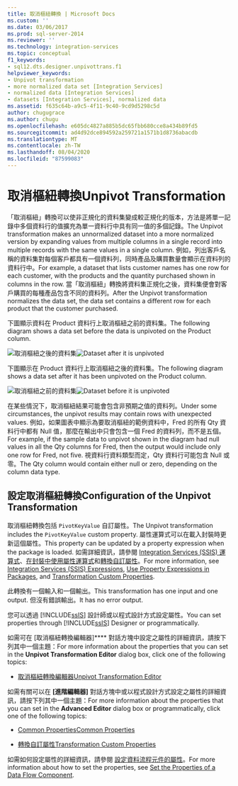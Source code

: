 ```yaml
---
title: 取消樞紐轉換 | Microsoft Docs
ms.custom: ''
ms.date: 03/06/2017
ms.prod: sql-server-2014
ms.reviewer: ''
ms.technology: integration-services
ms.topic: conceptual
f1_keywords:
- sql12.dts.designer.unpivottrans.f1
helpviewer_keywords:
- Unpivot transformation
- more normalized data set [Integration Services]
- normalized data [Integration Services]
- datasets [Integration Services], normalized data
ms.assetid: f635c64b-a9c5-4f11-9c40-9cd9d5298c5d
author: chugugrace
ms.author: chugu
ms.openlocfilehash: e605dc4827a885b5dc65fbb680cce8a434b89fd5
ms.sourcegitcommit: ad4d92dce894592a259721a1571b1d8736abacdb
ms.translationtype: MT
ms.contentlocale: zh-TW
ms.lasthandoff: 08/04/2020
ms.locfileid: "87599083"
---
```

# <a name="unpivot-transformation"></a><span data-ttu-id="77974-102">取消樞紐轉換</span><span class="sxs-lookup"><span data-stu-id="77974-102">Unpivot Transformation</span></span>
  <span data-ttu-id="77974-103">「取消樞紐」轉換可以使非正規化的資料集變成較正規化的版本，方法是將單一記錄中多個資料行的值擴充為單一資料行中具有同一值的多個記錄。</span><span class="sxs-lookup"><span data-stu-id="77974-103">The Unpivot transformation makes an unnormalized dataset into a more normalized version by expanding values from multiple columns in a single record into multiple records with the same values in a single column.</span></span> <span data-ttu-id="77974-104">例如，列出客戶名稱的資料集對每個客戶都具有一個資料列，同時產品及購買數量會顯示在資料列的資料行中。</span><span class="sxs-lookup"><span data-stu-id="77974-104">For example, a dataset that lists customer names has one row for each customer, with the products and the quantity purchased shown in columns in the row.</span></span> <span data-ttu-id="77974-105">當「取消樞紐」轉換將資料集正規化之後，資料集便會對客戶購買的每種產品包含不同的資料列。</span><span class="sxs-lookup"><span data-stu-id="77974-105">After the Unpivot transformation normalizes the data set, the data set contains a different row for each product that the customer purchased.</span></span>  
  
 <span data-ttu-id="77974-106">下圖顯示資料在 Product 資料行上取消樞紐之前的資料集。</span><span class="sxs-lookup"><span data-stu-id="77974-106">The following diagram shows a data set before the data is unpivoted on the Product column.</span></span>  
  
 <span data-ttu-id="77974-107">![取消樞紐之後的資料集](../../media/mw-dts-18.gif "取消樞紐之後的資料集")</span><span class="sxs-lookup"><span data-stu-id="77974-107">![Dataset after it is unpivoted](../../media/mw-dts-18.gif "Dataset after it is unpivoted")</span></span>  
  
 <span data-ttu-id="77974-108">下圖顯示在 Product 資料行上取消樞紐之後的資料集。</span><span class="sxs-lookup"><span data-stu-id="77974-108">The following diagram shows a data set after it has been unpivoted on the Product column.</span></span>  
  
 <span data-ttu-id="77974-109">![取消樞紐之前的資料集](../../media/mw-dts-17.gif "取消樞紐之前的資料集")</span><span class="sxs-lookup"><span data-stu-id="77974-109">![Dataset before it is unpivoted](../../media/mw-dts-17.gif "Dataset before it is unpivoted")</span></span>  
  
 <span data-ttu-id="77974-110">在某些情況下，取消樞紐結果可能會包含非預期之值的資料列。</span><span class="sxs-lookup"><span data-stu-id="77974-110">Under some circumstances, the unpivot results may contain rows with unexpected values.</span></span> <span data-ttu-id="77974-111">例如，如果圖表中顯示為要取消樞紐的範例資料中，Fred 的所有 Qty 資料行中都有 Null 值，那麼在輸出中只會包含一個 Fred 的資料列，而不是五個。</span><span class="sxs-lookup"><span data-stu-id="77974-111">For example, if the sample data to unpivot shown in the diagram had null values in all the Qty columns for Fred, then the output would include only one row for Fred, not five.</span></span> <span data-ttu-id="77974-112">視資料行資料類型而定，Qty 資料行可能包含 Null 或零。</span><span class="sxs-lookup"><span data-stu-id="77974-112">The Qty column would contain either null or zero, depending on the column data type.</span></span>  
  
## <a name="configuration-of-the-unpivot-transformation"></a><span data-ttu-id="77974-113">設定取消樞紐轉換</span><span class="sxs-lookup"><span data-stu-id="77974-113">Configuration of the Unpivot Transformation</span></span>  
 <span data-ttu-id="77974-114">取消樞紐轉換包括 `PivotKeyValue` 自訂屬性。</span><span class="sxs-lookup"><span data-stu-id="77974-114">The Unpivot transformation includes the `PivotKeyValue` custom property.</span></span> <span data-ttu-id="77974-115">屬性運算式可以在載入封裝時更新這個屬性。</span><span class="sxs-lookup"><span data-stu-id="77974-115">This property can be updated by a property expression when the package is loaded.</span></span> <span data-ttu-id="77974-116">如需詳細資訊，請參閱 [Integration Services &#40;SSIS&#41; 運算式](../../expressions/integration-services-ssis-expressions.md)、[在封裝中使用屬性運算式](../../expressions/use-property-expressions-in-packages.md)和[轉換自訂屬性](transformation-custom-properties.md)。</span><span class="sxs-lookup"><span data-stu-id="77974-116">For more information, see [Integration Services &#40;SSIS&#41; Expressions](../../expressions/integration-services-ssis-expressions.md), [Use Property Expressions in Packages](../../expressions/use-property-expressions-in-packages.md), and [Transformation Custom Properties](transformation-custom-properties.md).</span></span>  
  
 <span data-ttu-id="77974-117">此轉換有一個輸入和一個輸出。</span><span class="sxs-lookup"><span data-stu-id="77974-117">This transformation has one input and one output.</span></span> <span data-ttu-id="77974-118">但沒有錯誤輸出。</span><span class="sxs-lookup"><span data-stu-id="77974-118">It has no error output.</span></span>  
  
 <span data-ttu-id="77974-119">您可以透過 [!INCLUDE[ssIS](../../../includes/ssis-md.md)] 設計師或以程式設計方式設定屬性。</span><span class="sxs-lookup"><span data-stu-id="77974-119">You can set properties through [!INCLUDE[ssIS](../../../includes/ssis-md.md)] Designer or programmatically.</span></span>  
  
 <span data-ttu-id="77974-120">如需可在 [取消樞紐轉換編輯器]\*\*\*\* 對話方塊中設定之屬性的詳細資訊，請按下列其中一個主題：</span><span class="sxs-lookup"><span data-stu-id="77974-120">For more information about the properties that you can set in the **Unpivot Transformation Editor** dialog box, click one of the following topics:</span></span>  
  
-   [<span data-ttu-id="77974-121">取消樞紐轉換編輯器</span><span class="sxs-lookup"><span data-stu-id="77974-121">Unpivot Transformation Editor</span></span>](../../unpivot-transformation-editor.md)  
  
 <span data-ttu-id="77974-122">如需有關可以在 **[進階編輯器]** 對話方塊中或以程式設計方式設定之屬性的詳細資訊，請按下列其中一個主題：</span><span class="sxs-lookup"><span data-stu-id="77974-122">For more information about the properties that you can set in the **Advanced Editor** dialog box or programmatically, click one of the following topics:</span></span>  
  
-   [<span data-ttu-id="77974-123">Common Properties</span><span class="sxs-lookup"><span data-stu-id="77974-123">Common Properties</span></span>](../../common-properties.md)  
  
-   [<span data-ttu-id="77974-124">轉換自訂屬性</span><span class="sxs-lookup"><span data-stu-id="77974-124">Transformation Custom Properties</span></span>](transformation-custom-properties.md)  
  
 <span data-ttu-id="77974-125">如需如何設定屬性的詳細資訊，請參閱 [設定資料流程元件的屬性](../set-the-properties-of-a-data-flow-component.md)。</span><span class="sxs-lookup"><span data-stu-id="77974-125">For more information about how to set the properties, see [Set the Properties of a Data Flow Component](../set-the-properties-of-a-data-flow-component.md).</span></span>  
  
  
